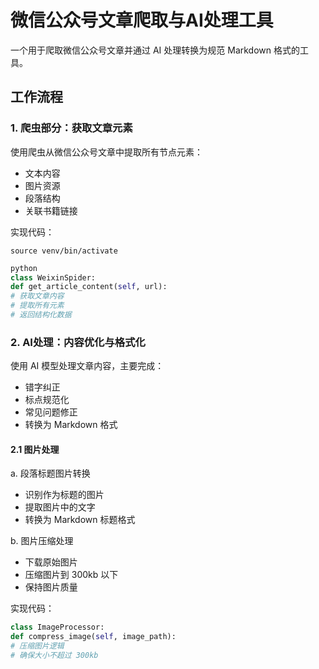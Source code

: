 # 微信公众号文章爬取与AI处理工具

一个用于爬取微信公众号文章并通过 AI 处理转换为规范 Markdown 格式的工具。

## 工作流程

### 1. 爬虫部分：获取文章元素
使用爬虫从微信公众号文章中提取所有节点元素：
- 文本内容
- 图片资源
- 段落结构
- 关联书籍链接

实现代码：
```
source venv/bin/activate
```


```python
python
class WeixinSpider:
def get_article_content(self, url):
# 获取文章内容
# 提取所有元素
# 返回结构化数据
```

### 2. AI处理：内容优化与格式化
使用 AI 模型处理文章内容，主要完成：
- 错字纠正
- 标点规范化
- 常见问题修正
- 转换为 Markdown 格式

#### 2.1 图片处理
a. 段落标题图片转换
- 识别作为标题的图片
- 提取图片中的文字
- 转换为 Markdown 标题格式

b. 图片压缩处理
- 下载原始图片
- 压缩图片到 300kb 以下
- 保持图片质量

实现代码：
```python
class ImageProcessor:
def compress_image(self, image_path):
# 压缩图片逻辑
# 确保大小不超过 300kb
```